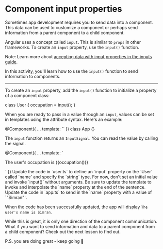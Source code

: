 # Component input properties 

Sometimes app development requires you to send data into a component. This data can be used to customize a component or perhaps send information from a parent component to a child component.

Angular uses a concept called `input`. This is similar to `props` in other frameworks. To create an `input` property, use the `input()` function.

Note: Learn more about [accepting data with input properties in the inputs guide](/guide/components/inputs).

In this activity, you'll learn how to use the `input()` function to send information to components.

<hr>

To create an `input` property, add the `input()` function to initialize a property of a component class:

<docs-code header="user.ts" language="ts">
class User {
  occupation = input<string>();
}
</docs-code>

When you are ready to pass in a value through an `input`, values can be set in templates using the attribute syntax. Here's an example:

<docs-code header="app.ts" language="angular-ts" highlight="[3]">
@Component({
  ...
  template: `<app-user occupation="Angular Developer"></app-user>`
})
class App {}
</docs-code>

The `input` function returns an `InputSignal`. You can read the value by calling the signal. 

<docs-code header="user.ts" language="angular-ts">
@Component({
  ...
  template: `<p>The user's occupation is {{occupation()}}</p>`
})
</docs-code>

<docs-workflow>

<docs-step title="Define an `input()` property">
Update the code in `user.ts` to define an `input` property on the `User` called `name` and specify the `string` type. For now, don't set an initial value and invoke `input()` without arguments. Be sure to update the template to invoke and interpolate the `name` property at the end of the sentence.
</docs-step>

<docs-step title="Pass a value to the `input` property">
Update the code in `app.ts` to send in the `name` property with a value of `"Simran"`.
<br>

When the code has been successfully updated, the app will display `The user's name is Simran`.
</docs-step>

</docs-workflow>

While this is great, it is only one direction of the component communication. What if you want to send information and data to a parent component from a child component? Check out the next lesson to find out.

P.S. you are doing great - keep going 🎉
